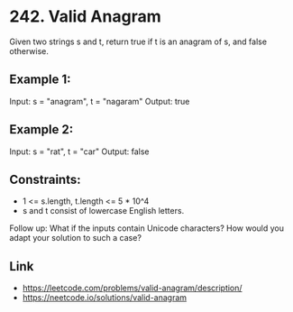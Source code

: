 # 242. Valid Anagram
Given two strings s and t, return true if t is an anagram of s, and false otherwise.

## Example 1:
Input: s = "anagram", t = "nagaram"
Output: true

## Example 2:
Input: s = "rat", t = "car"
Output: false

## Constraints:
* 1 <= s.length, t.length <= 5 * 10^4
* s and t consist of lowercase English letters.
 

Follow up: What if the inputs contain Unicode characters? How would you adapt your solution to such a case?

## Link
* https://leetcode.com/problems/valid-anagram/description/
* https://neetcode.io/solutions/valid-anagram
